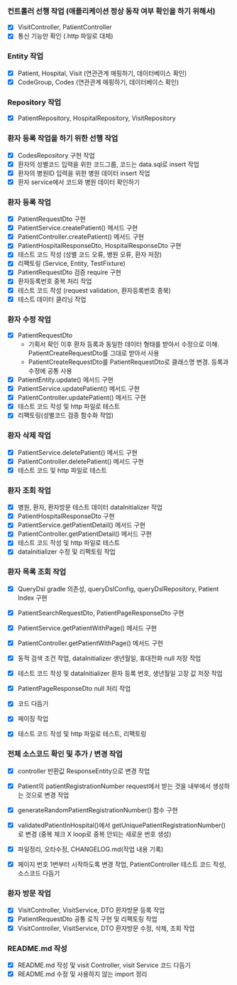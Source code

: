 ### 컨트롤러 선행 작업 (애플리케이션 정상 동작 여부 확인을 하기 위해서)

- [x] VisitController, PatientController
- [x] 통신 기능만 확인 (.http 파일로 대체)

### Entity 작업

- [x] Patient, Hospital, Visit (연관관계 매핑하기, 데이터베이스 확인)
- [x] CodeGroup, Codes (연관관계 매핑하기, 데이터베이스 확인)

### Repository 작업

- [x] PatientRepository, HospitalRepository, VisitRepository

### 환자 등록 작업을 하기 위한 선행 작업

- [x] CodesRepository 구현 작업
- [x] 환자의 성별코드 입력을 위한 코드그룹, 코드는 data.sql로 insert 작업
- [x] 환자의 병원ID 입력을 위한 병원 데이터 insert 작업
- [x] 환자 service에서 코드와 병원 데이터 확인하기

### 환자 등록 작업

- [x] PatientRequestDto 구현
- [x] PatientService.createPatient() 메서드 구현
- [x] PatientController.createPatient() 메서드 구현
- [x] PatientHospitalResponseDto, HospitalResponseDto 구현
- [x] 테스트 코드 작성 (성별 코드 오류, 병원 오류, 환자 저장)
- [x] 리팩토링 (Service, Entity, TestFixture)
- [x] PatientRequestDto 검증 require 구현
- [x] 환자등록번호 중복 처리 작업
- [x] 테스트 코드 작성 (request validation, 환자등록번호 종북)
- [x] 테스트 데이터 클리닝 작업

### 환자 수정 작업

- [x] PatientRequestDto
    - 기획서 확인 이후 환자 등록과 동일한 데이터 형태를 받아서 수정으로 이해. PatientCreateRequestDto를 그대로 받아서 사용
    - PatientCreateRequestDto를 PatientRequestDto로 클래스명 변경. 등록과 수정에 공통 사용
- [x] PatientEntity.update() 메서드 구현
- [x] PatientService.updatePatient() 메서드 구현
- [x] PatientController.updatePatient() 메서드 구현
- [x] 테스트 코드 작성 및 http 파일로 테스트
- [x] 리팩토링(성별코드 검증 함수화 작업)

### 환자 삭제 작업

- [x] PatientService.deletePatient() 메서드 구현
- [x] PatientController.deletePatient() 메서드 구현
- [x] 테스트 코드 및 http 파일로 테스트

### 환자 조회 작업

- [x] 병원, 환자, 환자방문 테스트 데이터 dataInitializer 작업
- [x] PatientHospitalResponseDto 구현
- [x] PatientService.getPatientDetail() 메서드 구현
- [x] PatientController.getPatientDetail() 메서드 구현
- [x] 테스트 코드 작성 및 http 파일로 테스트
- [x] dataInitializer 수정 및 리팩토링 작업

### 환자 목록 조회 작업

- [x] QueryDsl gradle 의존성, queryDslConfig, queryDslRepository, Patient Index 구현
- [x] PatientSearchRequestDto, PatientPageResponseDto 구현
- [x] PatientService.getPatientWithPage() 메서드 구현
- [x] PatientController.getPatientWithPage() 메서드 구현
- [x] 동적 검색 조건 작업, dataInitializer 생년월일, 휴대전화 null 저장 작업
- [x] 테스트 코드 작성 및 dataInitializer 환자 등록 번호, 생년월일 고장 값 저장 작업
- [x] PatientPageResponseDto null 처리 작업
- [x] 코드 다듬기
- [x] 페이징 작업
- [x] 테스트 코드 작성 및 http 파일로 테스트, 리팩토링


### 전체 소스코드 확인 및 추가 / 변경 작업
- [x] controller 반환값 ResponseEntity으로 변경 작업
- [x] Patient의 patientRegistrationNumber request에서 받는 것을 내부에서 생성하는 것으로 변경 작업
- [x] generateRandomPatientRegistrationNumber() 함수 구현
- [x] validatedPatientInHospital()에서 getUniquePatientRegistrationNumber()로 변경 (중복 체크 X loop로 중복 안되는 새로운 번호 생성)
- [x] 파일정리, 오타수정, CHANGELOG.md(작업 내용 기록)
- [x] 페이지 번호 1번부터 시작하도록 변경 작업, PatientController 테스트 코드 작성, 소스코드 다듬기



### 환자 방문 작업
- [x] VisitController, VisitService, DTO 환자방문 등록 작업
- [x] PatientRequestDto 공통 로직 구현 및 리팩토링 작업
- [x] VisitController, VisitService, DTO 환자방문 수정, 삭제, 조회 작업

### README.md 작성
- [x] README.md 작성 및 visit Controller, visit Service 코드 다듬기
- [x] README.md 수정 및 사용하지 않는 import 정리